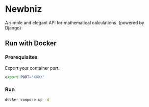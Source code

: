 # Newbniz
A simple and elegant API for mathematical calculations. (powered by Django)

## Run with Docker

### Prerequisites
Export your container port.
```bash
export PORT='XXXX'
```

### Run
```bash
docker compose up -d
```